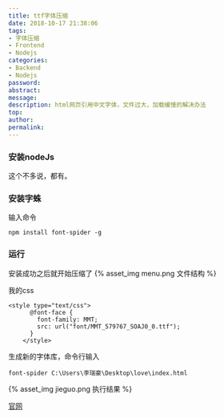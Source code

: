 ```yaml
---
title: ttf字体压缩
date: 2018-10-17 21:38:06
tags:
- 字体压缩
- Frontend
- Nodejs
categories:
- Backend
- Nodejs
password:
abstract:
message:
description: html网页引用中文字体，文件过大，加载缓慢的解决办法
top:
author:
permalink:
---
```

### 安装nodeJs
这个不多说，都有。
### 安装字蛛
输入命令
```
npm install font-spider -g
```
### 运行
安装成功之后就开始压缩了
{% asset_img menu.png 文件结构 %}

我的css
```
<style type="text/css">
      @font-face {
        font-family: MMT;
        src: url("font/MMT_579767_SOAJ0_0.ttf");
      }
    </style>
```
生成新的字体库，命令行输入
```
font-spider C:\Users\李瑞豪\Desktop\love\index.html
```
{% asset_img jieguo.png 执行结果 %}

[官网](http://font-spider.org)